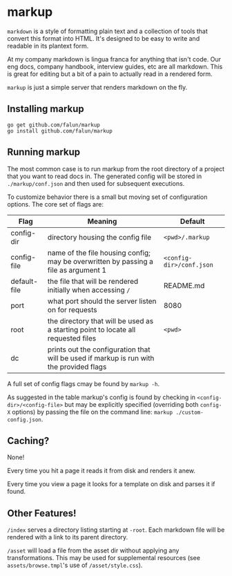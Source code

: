 # markup

`markdown` is a style of formatting plain text and a collection of tools that
convert this format into HTML. It's designed to be easy to write and readable
in its plantext form.

At my company markdown is lingua franca for anything that isn't code. Our eng
docs, company handbook, interview guides, etc are all markdown. This is great
for editing but a bit of a pain to actually read in a rendered form.

`markup` is just a simple server that renders markdown on the fly.

## Installing markup

```
go get github.com/falun/markup
go install github.com/falun/markup
```

## Running markup

The most common case is to run markup from the root directory of a project that
you want to read docs in. The generated config will be stored in
`./markup/conf.json` and then used for subsequent executions.

To customize behavior there is a small but moving set of configuration options.
The core set of flags are:

| Flag         | Meaning | Default |
| ------------ | ------- | ------- |
| config-dir   | directory housing the config file | `<pwd>/.markup` |
| config-file  | name of the file housing config; may be overwritten by passing a file as argument 1 | `<config-dir>/conf.json` |
| default-file | the file that will be rendered initially when accessing `/` | README.md |
| port         | what port should the server listen on for requests | 8080 |
| root         | the directory that will be used as a starting point to locate all requested files | `<pwd>` |
| dc           | prints out the configuration that will be used if markup is run with the provided flags | |

A full set of config flags cmay be found by `markup -h`.

As suggested in the table markup's config is found by checking in `<config-dir>/<config-file>`
but may be explicitly specified (overriding both `config-X` options) by passing the
file on the command line: `markup ./custom-config.json`.

## Caching?

None!

Every time you hit a page it reads it from disk and renders it anew.

Every time you view a page it looks for a template on disk and parses it if found.

## Other Features!

`/index` serves a directory listing starting at `-root`. Each markdown file
will be rendered with a link to its parent directory.

`/asset` will load a file from the asset dir without applying any transformations.
This may be used for supplemental resources (see `assets/browse.tmpl`'s use of
`/asset/style.css`).
